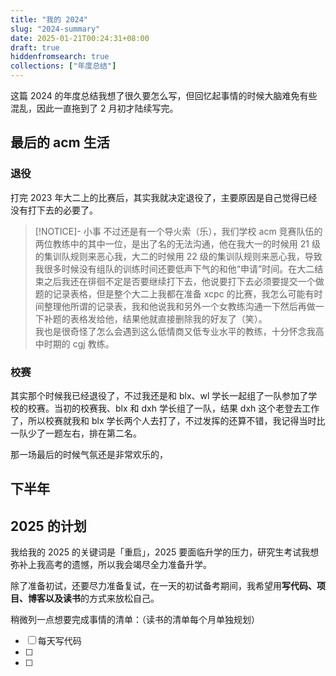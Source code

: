 ```yaml
---
title: "我的 2024"
slug: "2024-summary"
date: 2025-01-21T00:24:31+08:00
draft: true
hiddenfromsearch: true
collections: ["年度总结"]
---
```


这篇 2024 的年度总结我想了很久要怎么写，但回忆起事情的时候大脑难免有些混乱，因此一直拖到了 2 月初才陆续写完。

<!--more-->

## 最后的 acm 生活

### 退役

打完 2023 年大二上的比赛后，其实我就决定退役了，主要原因是自己觉得已经没有打下去的必要了。

> [!NOTICE]- 小事
> 不过还是有一个导火索（乐），我们学校 acm 竞赛队伍的两位教练中的其中一位，是出了名的无法沟通，他在我大一的时候用 21 级的集训队规则来恶心我，大二的时候用 22 级的集训队规则来恶心我，导致我很多时候没有组队的训练时间还要低声下气的和他“申请”时间。在大二结束之后我还在徘徊不定是否要继续打下去，他说要打下去必须要提交一个做题的记录表格，但是整个大二上我都在准备 xcpc 的比赛，我怎么可能有时间整理他所谓的记录表，我和他说我和另外一个女教练沟通一下然后再做一下补题的表格发给他，结果他就直接删除我的好友了（笑）。\
> 我也是很奇怪了怎么会遇到这么低情商又低专业水平的教练，十分怀念我高中时期的 cgj 教练。

### 校赛

其实那个时候我已经退役了，不过我还是和 blx、wl 学长一起组了一队参加了学校的校赛。当初的校赛我、blx 和 dxh 学长组了一队，结果 dxh 这个老登去工作了，所以校赛就我和 blx 学长两个人去打了，不过发挥的还算不错，我记得当时比一队少了一题左右，排在第二名。

那一场最后的时候气氛还是非常欢乐的，

## 下半年

## 2025 的计划

我给我的 2025 的关键词是「重启」，2025 要面临升学的压力，研究生考试我想弥补上我高考的遗憾，所以我会竭尽全力准备升学。

除了准备初试，还要尽力准备复试，在一天的初试备考期间，我希望用**写代码、项目、博客以及读书**的方式来放松自己。

稍微列一点想要完成事情的清单：（读书的清单每个月单独规划）

- [ ] 每天写代码
- [ ] 
- [ ] 